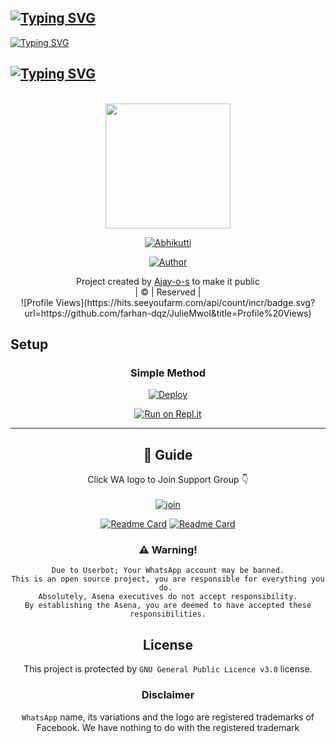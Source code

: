 ## [![Typing SVG](https://readme-typing-svg.herokuapp.com?font=Lemon+milk&color=F70000&lines=HI+welcome+to+Abhikutti+repo;Created+by+Ajay-o-s;This+is+a+normal+whatsapp+Bot+with+media+clips;With+more+features)](https://git.io/typing-svg)
[![Typing SVG](https://readme-typing-svg.herokuapp.com?color=%23F72E0C&size=70&lines=welcome+to+akhub)](https://git.io/typing-svg)
  <br> 
## [![Typing SVG](https://readme-typing-svg.herokuapp.com?font=Lemon+milk&color=F70000&lines=Project+Created+by+Ajay-o-s;With+more+features)](https://git.io/typing-svg)
  <br> 
<div align="center">
  <img border-radius: 15px src="https://avatars.githubusercontent.com/u/93880951?v=4" width="200" height="200"/>
  <p align="center">
<a href="#"><img title="Abhikutti" src="https://img.shields.io/badge/Abhikutti-red?colorA=%23ff0000&colorB=%23017e40&style=for-the-badge"></a>
</p>
  <p align="center">
<a href="https://github.com/niyababy"><img title="Author" src="https://img.shields.io/badge/Author-Ajay-os/JulieMwol?color=blue&style=for-the-badge&logo=whatsapp"></a>
</p>
</div>
<p align="center">
Project created by <a href="https://github.com/Ajay-o-s">Ajay-o-s</a> to make it public
    <br>
       | © |
        Reserved |
    <br> 
  ![Profile Views](https://hits.seeyoufarm.com/api/count/incr/badge.svg?url=https://github.com/farhan-dqz/JulieMwol&title=Profile%20Views)
  <br>
</p>




## Setup
<div align="center">

  ### Simple Method
  
[![Deploy](https://www.herokucdn.com/deploy/button.svg)](https://heroku.com/deploy?template=https://github.com/BANDICOOT-OS/abhikutti) 
  
[![Run on Repl.it](https://repl.it/badge/github/quiec/whatsAlfa)](https://replit.com/@Farhandqz/JulieMwol)
  


----

 
## 📢 Guide
Click WA logo to Join Support Group 👇
    <br>
<br>
  [![join](https://github.com/Alien-alfa/PublicBot/blob/main/wlogo.svg.png)](https://wa.me/917510153501)
  <div align="center">
       
  [![Readme Card](https://github-readme-stats.vercel.app/api/pin/?username=niyababy&repo=kerthana&theme=nightowl)](https://github.com/niyababy/niyababy)
  [![Readme Card](https://github-readme-stats.vercel.app/api/pin/?username=Ajay-o-s&repo=niyababy&theme=nightowl)](https://github.com/Ajay-o-s/niyababy)
  </div>
    
### ⚠️ Warning! 
```
Due to Userbot; Your WhatsApp account may be banned.
This is an open source project, you are responsible for everything you do. 
Absolutely, Asena executives do not accept responsibility.
By establishing the Asena, you are deemed to have accepted these responsibilities.
```


## License
This project is protected by `GNU General Public Licence v3.0` license.

### Disclaimer
`WhatsApp` name, its variations and the logo are registered trademarks of Facebook. We have nothing to do with the registered trademark
